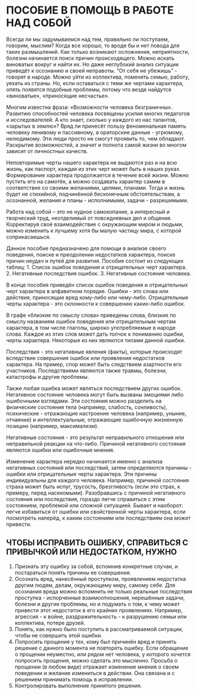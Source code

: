 # ПОСОБИЕ В ПОМОЩЬ В РАБОТЕ НАД СОБОЙ

 Всегда ли мы задумываемся над тем, правильно ли поступаем, говорим, мыслим? Когда все хорошо, то вроде бы и нет повода для таких размышлений. Как только возникают осложнения, неприятности, болезни начинается поиск причин происходящего. Можно искать виноватых вокруг и найти их. Но даже неглубокий анализ ситуации приведёт к осознанию и своей неправоты. “От себя не убежишь” - говорят в народе. Можно уйти из коллектива, поменять семью, работу, уехать из страны. Но, если оставаться с теми же чертами характера, опять появятся подобные проблемы, потому что везде найдутся «виноватые», «приносящие несчастье».

 Многим известна фраза: «Возможности человека безграничны». Развитию способностей человека посвящены усилия многих педагогов и исследователей. А кто знает, сколько у каждого из нас талантов, «зарытых в землю»? Вряд ли принесёт пользу феноменальная память человеку ленивому и пассивному, а ораторские данные - угрюмому, нелюдимому. Эти люди просто не смогут проявить то, чем обладают. Раскрытие возможностей, а значит и полнота самой жизни во многом зависит от личностных качеств.

 Неповторимые черты нашего характера не выдаются раз и на всю жизнь, как паспорт, каждая из этих черт может быть в наших руках. Формирование характера продолжается в течение всей жизни. Можно пустить его на самотёк, а можно создавать характер самим в соответствие со своими желаниями, целями, планами. Тогда и жизнь будет не стихийной, подчинённой бесконечным обстоятельствам, а осознанной, желания и планы -  исполнимыми, задачи - разрешимыми.
 
 Работа над собой – это не нудное самокопание, а интересный и творческий труд, неотделимый от повседневных дел и общения. Корректируя своё взаимодействие с окружающим миром и людьми, можно изменить к лучшему хотя бы малую частицу мира, с которой соприкасаешься.

 Данное пособие предназначено для помощи в анализе своего поведения, поиске и преодолении недостатков характера, поиске причин неудач и путей для развития. Пособие состоит из следующих таблиц:
    1. Список ошибок поведения и отрицательных черт характера.
    2. Негативные последствия ошибок.
    3. Негативные состояния человека.

 В конце пособия приведён список ошибок поведения и отрицательных черт характера в алфавитном порядке.
 Ошибки - это слова или действия, приносящие вред кому-либо или чему-либо. Отрицательные черты характера - это склонности к совершению каких-либо ошибок.

 В графе «близкие по смыслу слова» приведены слова, близкие по смыслу названиям ошибок поведения или отрицательным чертам характера, в том числе глаголы, широко употребляемые в народе слова. Каждое из этих слов может дать толчок к пониманию ошибки, черты характера. Некоторые из них являются типами данной ошибки.

 Последствия - это негативные явления (факты), которые происходят вследствие совершения ошибок или проявления недостатков характера. На пример, спор может быть следствием азартности его участников. Последствиями являются также травмы, болезни, катастрофы и другие проблемы.

Также любая ошибка может являться последствием других ошибок. Негативное состояние человека могут быть вызваны эмоциями либо ошибочными взглядами. Эти состояния можно разделить на физические состояния тела (например, слабость, сонливость), психические - отражающие настроение человека (например, уныние, отчаяние) и интеллектуальные, отражающие ошибочную жизненную позицию (например, максимализм).

Негативные состояния - это результат неправильного отношения или неправильной реакции на что-либо. Причиной негативного состояния являются ошибки или ошибочные мнения.

 Изменение характера нередко начинается именно с анализа негативных состояний или последствий, затем определяются причины - ошибки или отрицательные черты характера. Эти причины индивидуальны для каждого человека. Например, причиной состояния страха может быть испуг, трусость, брезгливость (если это страх, к примеру, перед насекомыми). Разобравшись с причиной негативного состояния или последствия, гораздо легче справиться с этим состоянием, проблемой или сложной ситуацией. Бывает и наоборот: легче избавиться от ошибки или свойственной черты характера, если посмотреть наперёд, к каким состояниям или последствиям она может привести.

## ЧТОБЫ ИСПРАВИТЬ ОШИБКУ, СПРАВИТЬСЯ С ПРИВЫЧКОЙ ИЛИ НЕДОСТАТКОМ, НУЖНО

 1. Признать эту ошибку за собой, вспомнив конкретные случаи, и постараться понять причины ее совершения.
 2. Осознать вред, нанесённый проступком, проявлением недостатка другим людям, делам, окружающему миру, самому себе. Для осознания вреда можно вспомнить не только реальные последствия проступка - испорченные взаимоотношения, нерешённые задачи, болезни и другие проблемы, но и подумать о том, к чему может привести этот недостаток в его крайних проявлениях. Например, агрессия - к войне, раздражительность - к разрушению семьи или коллектива, потере друзей.
 3. Понять, как нужно было поступить в рассматриваемой ситуации, чтобы не совершить этой ошибки.
 4. Попросить прощения у тех, кому был причинён вред и принять решение с данного момента не повторять ошибку. Если обращение о прощении неуместно, или рядом нет человека, у которого хочется попросить прощения, можно сделать это мысленно. Просьба о прощении (в любом виде) отражает изменение мнения о своем поведении и желание измениться в действии. Она связана и с решением принимать помощь в исправлении.
 5. Контролировать выполнение принятого решения.
